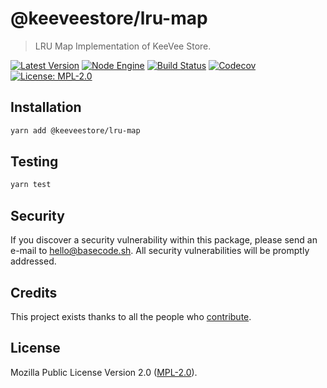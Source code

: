 # @keeveestore/lru-map

> LRU Map Implementation of KeeVee Store.

[![Latest Version](https://badgen.now.sh/npm/v/@keeveestore/lru-map)](https://www.npmjs.com/package/@keeveestore/lru-map)
[![Node Engine](https://badgen.now.sh/npm/node/@keeveestore/lru-map)](https://www.npmjs.com/package/@keeveestore/lru-map)
[![Build Status](https://badgen.now.sh/circleci/github/keeveestore/lru-map)](https://circleci.com/gh/keeveestore/lru-map)
[![Codecov](https://badgen.now.sh/codecov/c/github/keeveestore/lru-map)](https://codecov.io/gh/keeveestore/lru-map)
[![License: MPL-2.0](https://badgen.now.sh/badge/license/MPL-2.0/green)](https://mozilla.org/MPL/2.0/)

## Installation

```bash
yarn add @keeveestore/lru-map
```

## Testing

```bash
yarn test
```

## Security

If you discover a security vulnerability within this package, please send an e-mail to hello@basecode.sh. All security vulnerabilities will be promptly addressed.

## Credits

This project exists thanks to all the people who [contribute](../../contributors).

## License

Mozilla Public License Version 2.0 ([MPL-2.0](./LICENSE)).
